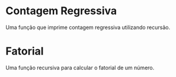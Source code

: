 # Contagem Regressiva
Uma função que imprime contagem regressiva utilizando recursão.

# Fatorial
Uma função recursiva para calcular o fatorial de um número.